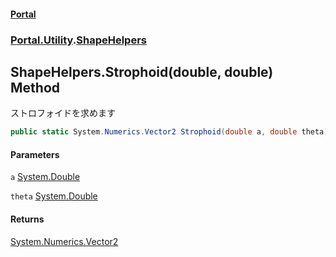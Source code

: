 #### [Portal](index.md 'index')
### [Portal.Utility](Portal.Utility.md 'Portal.Utility').[ShapeHelpers](ShapeHelpers.md 'Portal.Utility.ShapeHelpers')

## ShapeHelpers.Strophoid(double, double) Method

ストロフォイドを求めます

```csharp
public static System.Numerics.Vector2 Strophoid(double a, double theta);
```
#### Parameters

<a name='Portal.Utility.ShapeHelpers.Strophoid(double,double).a'></a>

`a` [System.Double](https://docs.microsoft.com/en-us/dotnet/api/System.Double 'System.Double')

<a name='Portal.Utility.ShapeHelpers.Strophoid(double,double).theta'></a>

`theta` [System.Double](https://docs.microsoft.com/en-us/dotnet/api/System.Double 'System.Double')

#### Returns
[System.Numerics.Vector2](https://docs.microsoft.com/en-us/dotnet/api/System.Numerics.Vector2 'System.Numerics.Vector2')